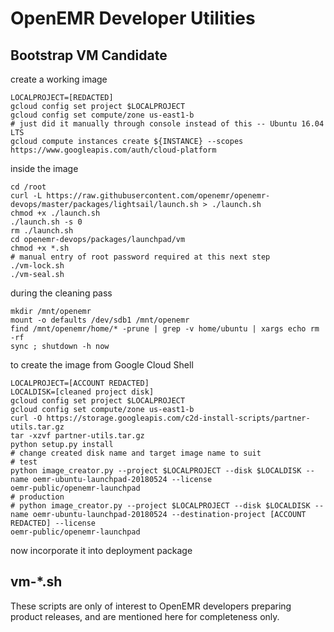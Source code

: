 # OpenEMR Developer Utilities

## Bootstrap VM Candidate

create a working image
```
LOCALPROJECT=[REDACTED]
gcloud config set project $LOCALPROJECT
gcloud config set compute/zone us-east1-b
# just did it manually through console instead of this -- Ubuntu 16.04 LTS
gcloud compute instances create ${INSTANCE} --scopes https://www.googleapis.com/auth/cloud-platform 
```

inside the image
```
cd /root
curl -L https://raw.githubusercontent.com/openemr/openemr-devops/master/packages/lightsail/launch.sh > ./launch.sh
chmod +x ./launch.sh
./launch.sh -s 0
rm ./launch.sh
cd openemr-devops/packages/launchpad/vm
chmod +x *.sh
# manual entry of root password required at this next step
./vm-lock.sh
./vm-seal.sh
```

during the cleaning pass
```
mkdir /mnt/openemr
mount -o defaults /dev/sdb1 /mnt/openemr
find /mnt/openemr/home/* -prune | grep -v home/ubuntu | xargs echo rm -rf
sync ; shutdown -h now
```

to create the image from Google Cloud Shell
```
LOCALPROJECT=[ACCOUNT REDACTED]
LOCALDISK=[cleaned project disk]
gcloud config set project $LOCALPROJECT
gcloud config set compute/zone us-east1-b
curl -O https://storage.googleapis.com/c2d-install-scripts/partner-utils.tar.gz
tar -xzvf partner-utils.tar.gz
python setup.py install
# change created disk name and target image name to suit
# test
python image_creator.py --project $LOCALPROJECT --disk $LOCALDISK --name oemr-ubuntu-launchpad-20180524 --license 
oemr-public/openemr-launchpad
# production
# python image_creator.py --project $LOCALPROJECT --disk $LOCALDISK --name oemr-ubuntu-launchpad-20180524 --destination-project [ACCOUNT REDACTED] --license 
oemr-public/openemr-launchpad
```

now incorporate it into deployment package

## vm-\*.sh

These scripts are only of interest to OpenEMR developers preparing product releases, and are mentioned here for completeness only.
